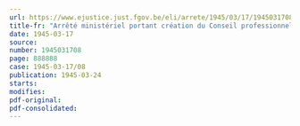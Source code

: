 ```yaml
---
url: https://www.ejustice.just.fgov.be/eli/arrete/1945/03/17/1945031708/justel
title-fr: "Arrêté ministériel portant création du Conseil professionnel de l'Industrie céramique"
date: 1945-03-17
source:
number: 1945031708
page: 888888
case: 1945-03-17/08
publication: 1945-03-24
starts:
modifies:
pdf-original:
pdf-consolidated:
---
```


